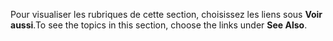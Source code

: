 <span data-ttu-id="f743f-101">Pour visualiser les rubriques de cette section, choisissez les liens sous **Voir aussi**.</span><span class="sxs-lookup"><span data-stu-id="f743f-101">To see the topics in this section, choose the links under **See Also**.</span></span>